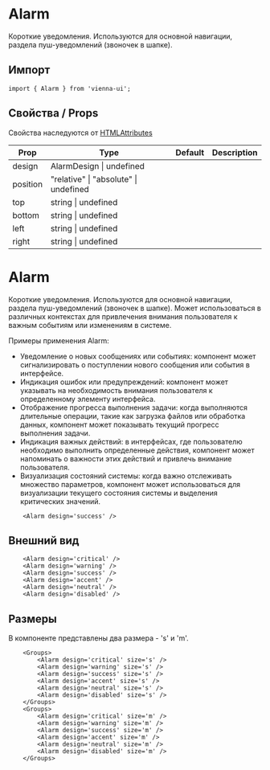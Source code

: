 # Alarm

Короткие уведомления. Используются для основной навигации, раздела пуш-уведомлений (звоночек в шапке).

## Импорт

```
import { Alarm } from 'vienna-ui';
```

## Свойства / Props

Свойства наследуются от [HTMLAttributes<HTMLDivElement>](https://github.com/DefinitelyTyped/DefinitelyTyped/blob/master/types/react/index.d.ts#L1746)

| Prop | Type | Default | Description |
| --- | --- | --- | --- |
| design | AlarmDesign \| undefined | |
| position | "relative" \| "absolute" \| undefined | |
| top | string \| undefined |  |
| bottom | string \| undefined  |  |
| left | string \| undefined  |  |
| right | string \| undefined  |  |


# Alarm

Короткие уведомления. Используются для основной навигации, раздела пуш-уведомлений (звоночек в шапке).
Может использоваться в различных контекстах для привлечения внимания пользователя к важным событиям или изменениям в системе.

Примеры применения Alarm:
- Уведомление о новых сообщениях или событиях: компонент может сигнализировать о поступлении нового сообщения или события в интерфейсе.
- Индикация ошибок или предупреждений: компонент может указывать на необходимость внимания пользователя к определенному элементу интерфейса.
- Отображение прогресса выполнения задачи: когда выполняются длительные операции, такие как загрузка файлов или обработка данных, компонент может показывать текущий прогресс выполнения задачи.
- Индикация важных действий: в интерфейсах, где пользователю необходимо выполнить определенные действия, компонент может напоминать о важности этих действий и привлечь внимание пользователя.
- Визуализация состояний системы: когда важно отслеживать множество параметров, компонент может использоваться для визуализации текущего состояния системы и выделения критических значений.



```
    <Alarm design='success' />
```

## Внешний вид

```
    <Alarm design='critical' />
    <Alarm design='warning' />
    <Alarm design='success' />
    <Alarm design='accent' />
    <Alarm design='neutral' />
    <Alarm design='disabled' />
```

## Размеры

В компоненте представлены два размера - 's' и 'm'.

```
    <Groups>
        <Alarm design='critical' size='s' />
        <Alarm design='warning' size='s' />
        <Alarm design='success' size='s' />
        <Alarm design='accent' size='s' />
        <Alarm design='neutral' size='s' />
        <Alarm design='disabled' size='s' />
    </Groups>
    <Groups>
        <Alarm design='critical' size='m' />
        <Alarm design='warning' size='m' />
        <Alarm design='success' size='m' />
        <Alarm design='accent' size='m' />
        <Alarm design='neutral' size='m' />
        <Alarm design='disabled' size='m' />
    </Groups>
```